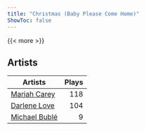 ```yaml
---
title: "Christmas (Baby Please Come Home)"
ShowToc: false
---
```


{{< more >}}

## Artists
Artists | Plays 
----- | -----: 
[Mariah Carey](/artists/mariah-carey-31885) | 118
[Darlene Love](/artists/darlene-love-118320) | 104
[Michael Bublé](/artists/michael-buble-58319) | 9

